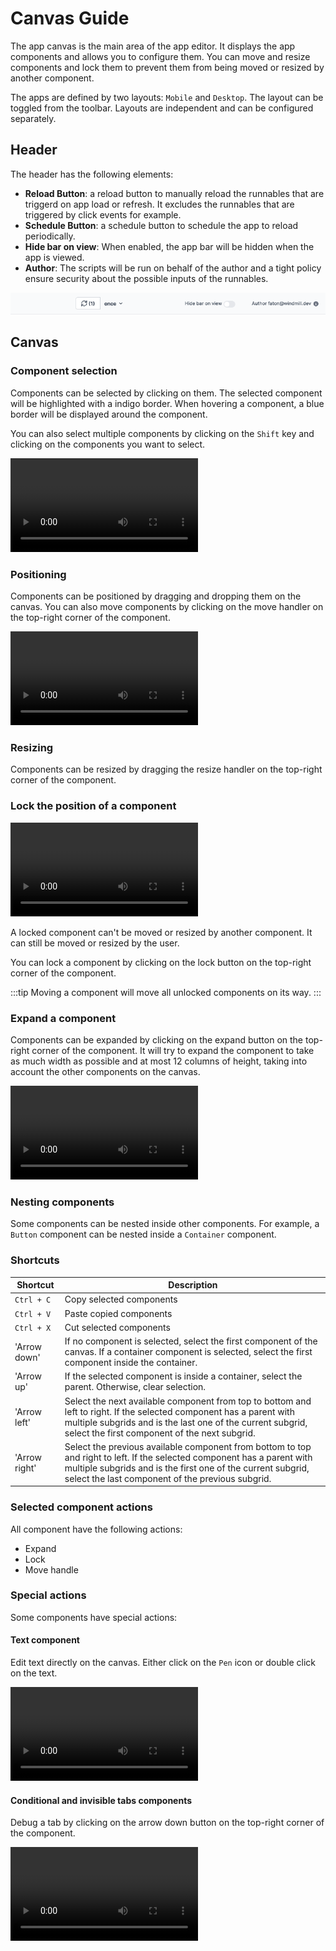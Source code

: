 # Canvas Guide

The app canvas is the main area of the app editor. It displays the app components and allows you to configure them.
You can move and resize components and lock them to prevent them from being moved or resized by another component.

The apps are defined by two layouts: `Mobile` and `Desktop`. The layout can be toggled from the toolbar. Layouts are independent and can be configured separately.

## Header

The header has the following elements:

- **Reload Button**: a reload button to manually reload the runnables that are triggerd on app load or refresh. It excludes the runnables that are triggered by click events for example.
- **Schedule Button**: a schedule button to schedule the app to reload periodically.
- **Hide bar on view**: When enabled, the app bar will be hidden when the app is viewed.
- **Author**: The scripts will be run on behalf of the author and a tight policy ensure security about the possible inputs of the runnables.

![App header](../assets/apps/3_app_canvas/app-header.png)

## Canvas

### Component selection

Components can be selected by clicking on them. The selected component will be highlighted with a indigo border.
When hovering a component, a blue border will be displayed around the component.

You can also select multiple components by clicking on the `Shift` key and clicking on the components you want to select.

<video
    className="border-2 rounded-xl object-cover w-full h-full"
    autoPlay
    loop
    controls
    id="app-component-selection"
    src="/videos/app-component-selection.mp4"
/>

### Positioning

Components can be positioned by dragging and dropping them on the canvas. You can also move components by clicking on the move handler on the top-right corner of the component.

<video
    className="border-2 rounded-xl object-cover w-full h-full"
    autoPlay
    loop
    controls
    id="component-moving"
    src="/videos/component-moving.mp4"
/>

### Resizing

Components can be resized by dragging the resize handler on the top-right corner of the component.

### Lock the position of a component

<video
    className="border-2 rounded-xl object-cover w-full h-full"
    autoPlay
    loop
    controls
    id="app-lock"
    src="/videos/app-lock.mp4"
/>

A locked component can't be moved or resized by another component. It can still be moved or resized by the user.

You can lock a component by clicking on the lock button on the top-right corner of the component.

:::tip
Moving a component will move all unlocked components on its way.
:::

### Expand a component

Components can be expanded by clicking on the expand button on the top-right corner of the component. It will try to expand the component to take as much width as possible and at most 12 columns of height, taking into account the other components on the canvas.

<video
    className="border-2 rounded-xl object-cover w-full h-full"
    autoPlay
    loop
    controls
    id="component-expand"
    src="/videos/component-expand.mp4"
/>

### Nesting components

Some components can be nested inside other components. For example, a `Button` component can be nested inside a `Container` component.

### Shortcuts

| Shortcut      | Description                                                                                                                                                                                                                                 |
| ------------- | ------------------------------------------------------------------------------------------------------------------------------------------------------------------------------------------------------------------------------------------- |
| `Ctrl + C`    | Copy selected components                                                                                                                                                                                                                    |
| `Ctrl + V`    | Paste copied components                                                                                                                                                                                                                     |
| `Ctrl + X`    | Cut selected components                                                                                                                                                                                                                     |
| 'Arrow down'  | If no component is selected, select the first component of the canvas. If a container component is selected, select the first component inside the container.                                                                               |
| 'Arrow up'    | If the selected component is inside a container, select the parent. Otherwise, clear selection.                                                                                                                                             |
| 'Arrow left'  | Select the next available component from top to bottom and left to right. If the selected component has a parent with multiple subgrids and is the last one of the current subgrid, select the first component of the next subgrid.         |
| 'Arrow right' | Select the previous available component from bottom to top and right to left. If the selected component has a parent with multiple subgrids and is the first one of the current subgrid, select the last component of the previous subgrid. |

### Selected component actions

All component have the following actions:

- Expand
- Lock
- Move handle

### Special actions

Some components have special actions:

#### Text component

Edit text directly on the canvas. Either click on the `Pen` icon or double click on the text.

<video 
    className="border-2 rounded-xl object-cover w-full h-full"
    autoPlay
    loop
    controls
    id="app-text-inline-editor"
    src="/videos/app-text-inline-editor.mp4"
/>

#### Conditional and invisible tabs components

Debug a tab by clicking on the arrow down button on the top-right corner of the component.

<video 
    className="border-2 rounded-xl object-cover w-full h-full"
    autoPlay
    loop
    controls
    id="app-debug-tabs"
    src="/videos/app-debug-tabs.mp4"
/>
